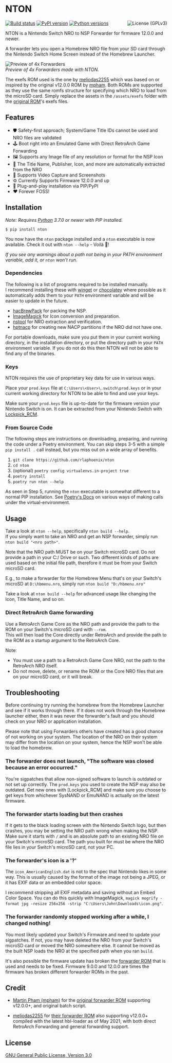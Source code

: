 # NTON

[![Build status](https://github.com/rlaphoenix/nton/actions/workflows/ci.yml/badge.svg)](https://github.com/rlaphoenix/nton/actions/workflows/ci.yml)
[![PyPI version](https://img.shields.io/pypi/v/nton)](https://pypi.python.org/pypi/nton)
[![Python versions](https://img.shields.io/pypi/pyversions/nton)](https://pypi.python.org/pypi/nton)
<a href="https://github.com/rlaphoenix/nton/blob/master/LICENSE">
  <img align="right" src="https://img.shields.io/badge/license-GPLv3-blue" alt="License (GPLv3)"/>
</a>

NTON is a Nintendo Switch NRO to NSP Forwarder for firmware 12.0.0 and newer.

A forwarder lets you open a Homebrew NRO file from your SD card through the Nintendo Switch Home Screen instead
of the Homebrew Launcher.

![Preview of 4x Forwarders](https://user-images.githubusercontent.com/17136956/201314901-4a34a4dc-800b-44ba-beb8-333b6c37ebb6.jpg)  
*Preview of 4x Forwarders made with NTON.*

The exefs ROM used is the one by [meliodas2255] which was based on or inspired by the original v12.0.0 ROM by [mpham].
Both ROMs are supported as they use the same romfs structure for specifying which NRO to load from the microSD card.
Simply replace the assets in the `/assets/exefs` folder with the [original ROM][ROM]'s exefs files.

## Features

- 🛡️ Safety-first approach; System/Game Title IDs cannot be used and NRO files are validated
- 🕹️ Boot right into an Emulated Game with Direct RetroArch Game Forwarding
- 🖼️ Supports any Image file of any resolution or format for the NSP Icon
- 🤖 The Title Name, Publisher, Icon, and more are automatically extracted from the NRO
- 🎥 Supports Video Capture and Screenshots
- ⚙ Currently Supports Firmware 12.0.0 and up
- 🧩 Plug-and-play installation via PIP/PyPI
- ❤️ Forever FOSS!

## Installation

*Note: Requires [Python] 3.7.0 or newer with PIP installed.*

```shell
$ pip install nton
```

You now have the `nton` package installed and a `nton` executable is now available.
Check it out with `nton --help` - Voilà 🎉!

*If you see any warnings about a path not being in your PATH environment variable, add it, or `nton` won't run.*

### Dependencies

The following is a list of programs required to be installed manually.  
I recommend installing these with [winget] or [chocolatey] where possible as it automatically adds them to your
`PATH` environment variable and will be easier to update in the future.

- [hacBrewPack] for packing the NSP.
- [ImageMagick] for Icon conversion and preparation.
- [nstool] for NRO extraction and verification.
- [hptnacp] for creating new NACP partitions if the NRO did not have one.

For portable downloads, make sure you put them in your current working directory, in the installation directory,
or put the directory path in your `PATH` environment variable. If you do not do this then NTON will not be able to
find any of the binaries.

  [winget]: <https://winget.run>
  [chocolatey]: <https://chocolatey.org>
  [hacBrewPack]: <https://github.com/The-4n/hacBrewPack>
  [ImageMagick]: <https://imagemagick.org/script/download.php>
  [nstool]: <https://github.com/jakcron/nstool>
  [hptnacp]: <https://github.com/The-4n/hacPack/tree/master/hacPack-Tools/hacPackTools-NACP>

### Keys

NTON requires the use of proprietary key data for use in various ways.

Place your `prod.keys` file at `C:\Users\<User>\.switch\prod.keys` or in your current working directory for
NTON to be able to find and use your keys.

Make sure your `prod.keys` file is up-to-date for the firmware version your Nintendo Switch is on. It can be extracted
from your Nintendo Switch with [Lockpick_RCM](https://github.com/shchmue/Lockpick_RCM).

### From Source Code

The following steps are instructions on downloading, preparing, and running the code under a Poetry environment.
You can skip steps 3-5 with a simple `pip install .` call instead, but you miss out on a wide array of benefits.

1. `git clone https://github.com/rlaphoenix/nton`
2. `cd nton`
3. (optional) `poetry config virtualenvs.in-project true` 
4. `poetry install`
5. `poetry run nton --help`

As seen in Step 5, running the `nton` executable is somewhat different to a normal PIP installation.
See [Poetry's Docs] on various ways of making calls under the virtual-environment.

  [Python]: <https://python.org>
  [Poetry]: <https://python-poetry.org>
  [Poetry's Docs]: <https://python-poetry.org/docs/basic-usage/#using-your-virtual-environment>

## Usage

Take a look at `nton --help`, specifically `nton build --help`.  
If you simply want to take an NRO and get an NSP forwarder, simply run `nton build "<nro path>"`.

Note that the NRO path MUST be on your Switch microSD card. Do not provide a path in your C:/ Drive or such.
Two different kinds of paths are used based on the initial file path, therefore it must be from your Switch microSD
card.

E.g., to make a forwarder for the Homebrew Menu that's on your Switch's microSD at `D:\hbmenu.nro`, simply run
`nton build "D:/hbmenu.nro"`

Take a look at `nton build --help` for advanced usage like changing the Icon, Title Name, and so on.

### Direct RetroArch Game forwarding

Use a RetroArch Game Core as the NRO path and provide the path to the ROM on your Switch's microSD card with `--rom`.  
This will then load the Core directly under RetroArch and provide the path to the ROM as a startup argument to the
RetroArch Core.

Note:

- You must use a path to a RetroArch Game Core NRO, not the path to the RetroArch NRO itself.
- Do not move, delete, or rename the ROM or the Core NRO files that are on your microSD card, or it will break.

## Troubleshooting

Before continuing try running the homebrew from the Homebrew Launcher and see if it works through there.
If it does not work through the Homebrew launcher either, then it was never the forwarder's fault and you should
check on your NRO or application installation.

Please note that using Forwarders others have created has a good chance of not working on your system.
The location of the NRO on their system may differ from the location on your system, hence the NSP won't be able
to load the homebrew.

### The forwarder does not launch, "The software was closed because an error occurred."

You're sigpatches that allow non-signed software to launch is outdated or not set up correctly.
The `prod.keys` you used to create the NSP may also be outdated. Get new ones with [Lockpick_RCM] and
make sure you choose to get keys from whichever SysNAND or EmuNAND is actually on the latest firmware.

### The forwarder starts loading but then crashes

If it gets to the black loading screen with the Nintendo Switch logo, but then crashes, you may be setting
the NRO path wrong when making the NSP. Make sure it starts with `/` and is an absolute path to an existing
NRO file on your Switch's microSD card. The path you built for must be where the NRO file lies in your Switch's
microSD card, not your PC.

### The forwarder's icon is a '?'

The `icon_AmericanEnglish.dat` is not to the spec that Nintendo likes in some way. This is usually caused by the format of the
image not being a JPEG, or it has EXIF data or an embedded color space.

I recommend stripping all EXIF metadata and saving without an Embed Color Space. You can do this quickly with ImageMagick,
`magick mogrify -format jpg -resize 256x256 -strip "C:\Users\John\Downloads\icon.png"`.

### The forwarder randomly stopped working after a while, I changed nothing!

You most likely updated your Switch's Firmware and need to update your sigpatches. If not, you may have deleted the NRO from
your Switch's microSD card or moved the NRO somewhere else. It cannot be moved as the built NSP loads the NRO at the specified
path when you ran `build`.

It's also possible the firmware update has broken the [forwarder ROM][ROM] that is used and needs to be fixed.
Firmware 9.0.0 and 12.0.0 are times the firmware has broken different forwarder ROMs in the past.

## Credit

- [Martin Pham (mpham)][mpham] for the [original forwarder ROM][ROM] supporting v12.0.0+, and original batch script.
- [meliodas2255] for [their forwarder ROM][ROM2] also supporting v12.0.0+ compiled with the latest hbl-loader as of May
  2021, with both direct RetroArch Forwarding and general forwarding support.

  [mpham]: <https://gbatemp.net/members/mpham.537130>
  [meliodas2255]: <https://gbatemp.net/members/meliodas2255.410353>
  [ROM]: <https://gitlab.com/martinpham/NSP-Forwarder>
  [ROM2]: <https://gbatemp.net/threads/nsp-forwarder-tool-for-12.587936/post-9468469>

## License

[GNU General Public License, Version 3.0](LICENSE)
